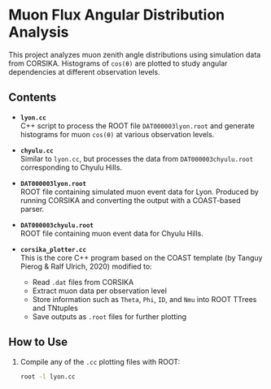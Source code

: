 # Muon Flux Angular Distribution Analysis

This project analyzes muon zenith angle distributions using simulation data from CORSIKA. Histograms of `cos(θ)` are plotted to study angular dependencies at different observation levels.

## Contents

- **`lyon.cc`**  
  C++ script to process the ROOT file `DAT000003lyon.root` and generate histograms for muon `cos(θ)` at various observation levels.

- **`chyulu.cc`**  
  Similar to `lyon.cc`, but processes the data from `DAT000003chyulu.root` corresponding to Chyulu Hills.

- **`DAT000003lyon.root`**  
  ROOT file containing simulated muon event data for Lyon. Produced by running CORSIKA and converting the output with a COAST-based parser.

- **`DAT000003chyulu.root`**  
  ROOT file containing muon event data for Chyulu Hills.

- **`corsika_plotter.cc`**  
  This is the core C++ program based on the COAST template (by Tanguy Pierog & Ralf Ulrich, 2020) modified to:
  - Read `.dat` files from CORSIKA
  - Extract muon data per observation level
  - Store information such as `Theta`, `Phi`, `ID`, and `Nmu` into ROOT TTrees and TNtuples
  - Save outputs as `.root` files for further plotting

## How to Use

1. Compile any of the `.cc` plotting files with ROOT:
   ```bash
   root -l lyon.cc
